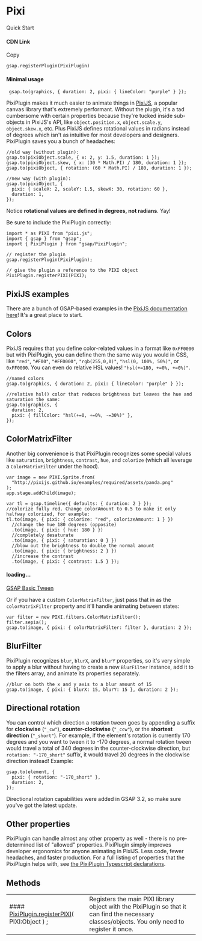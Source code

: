 # Pixi

Quick Start

#### CDN Link

Copy

```
gsap.registerPlugin(PixiPlugin) 
```

#### Minimal usage

```
 gsap.to(graphics, { duration: 2, pixi: { lineColor: "purple" } });
```

PixiPlugin makes it much easier to animate things in [PixiJS](//www.pixijs.com/), a popular canvas library that's extremely performant. Without the plugin, it's a tad cumbersome with certain properties because they're tucked inside sub-objects in PixiJS's API, like `object.position.x`, `object.scale.y`, `object.skew.x`, etc. Plus PixiJS defines rotational values in radians instead of degrees which isn't as intuitive for most developers and designers. PixiPlugin saves you a bunch of headaches:

```
//old way (without plugin):
gsap.to(pixiObject.scale, { x: 2, y: 1.5, duration: 1 });
gsap.to(pixiObject.skew, { x: (30 * Math.PI) / 180, duration: 1 });
gsap.to(pixiObject, { rotation: (60 * Math.PI) / 180, duration: 1 });

//new way (with plugin):
gsap.to(pixiObject, {
  pixi: { scaleX: 2, scaleY: 1.5, skewX: 30, rotation: 60 },
  duration: 1,
});
```

Notice **rotational values are defined in degrees, not radians**. Yay!

Be sure to include the PixiPlugin correctly:

```
import * as PIXI from "pixi.js";
import { gsap } from "gsap";
import { PixiPlugin } from "gsap/PixiPlugin";

// register the plugin
gsap.registerPlugin(PixiPlugin);

// give the plugin a reference to the PIXI object
PixiPlugin.registerPIXI(PIXI);
```

## PixiJS examples[​](#pixijs-examples "Direct link to PixiJS examples")

There are a bunch of GSAP-based examples in the [PixiJS documentation here](https://pixijs.io/examples/#/gsap3-interaction/gsap3-basic.js)! It's a great place to start.

## Colors[​](#colors "Direct link to Colors")

PixiJS requires that you define color-related values in a format like `0xFF0000` but with PixiPlugin, you can define them the same way you would in CSS, like `"red"`, `"#F00"`, `"#FF0000"`, `"rgb(255,0,0)"`, `"hsl(0, 100%, 50%)"`, or `0xFF0000`. You can even do relative HSL values! `"hsl(+=180, +=0%, +=0%)"`.

```
//named colors
gsap.to(graphics, { duration: 2, pixi: { lineColor: "purple" } });

//relative hsl() color that reduces brightness but leaves the hue and saturation the same:
gsap.to(graphics, {
  duration: 2,
  pixi: { fillColor: "hsl(+=0, +=0%, -=30%)" },
});
```

## ColorMatrixFilter[​](#colormatrixfilter "Direct link to ColorMatrixFilter")

Another big convenience is that PixiPlugin recognizes some special values like `saturation`, `brightness`, `contrast`, `hue`, and `colorize` (which all leverage a `ColorMatrixFilter` under the hood).

```
var image = new PIXI.Sprite.from(
  "http://pixijs.github.io/examples/required/assets/panda.png"
);
app.stage.addChild(image);

var tl = gsap.timeline({ defaults: { duration: 2 } });
//colorize fully red. Change colorAmount to 0.5 to make it only halfway colorized, for example:
tl.to(image, { pixi: { colorize: "red", colorizeAmount: 1 } })
  //change the hue 180 degrees (opposite)
  .to(image, { pixi: { hue: 180 } })
  //completely desaturate
  .to(image, { pixi: { saturation: 0 } })
  //blow out the brightness to double the normal amount
  .to(image, { pixi: { brightness: 2 } })
  //increase the contrast
  .to(image, { pixi: { contrast: 1.5 } });
```

#### loading...

[GSAP Basic Tween](https://codepen.io/GreenSock/embed/e1f256723ce102d6b9a776fa7f6da9f4?default-tab=result\&theme-id=41164)

Or if you have a custom `ColorMatrixFilter`, just pass that in as the `colorMatrixFilter` property and it'll handle animating between states:

```
var filter = new PIXI.filters.ColorMatrixFilter();
filter.sepia();
gsap.to(image, { pixi: { colorMatrixFilter: filter }, duration: 2 });
```

## BlurFilter[​](#blurfilter "Direct link to BlurFilter")

PixiPlugin recognizes `blur`, `blurX`, and `blurY` properties, so it's very simple to apply a blur without having to create a new `BlurFilter` instance, add it to the filters array, and animate its properties separately.

```
//blur on both the x and y axis to a blur amount of 15
gsap.to(image, { pixi: { blurX: 15, blurY: 15 }, duration: 2 });
```

## Directional rotation[​](#directional-rotation "Direct link to Directional rotation")

You can control which direction a rotation tween goes by appending a suffix for **clockwise** (`"_cw"`), **counter-clockwise** (`"_ccw"`), or the **shortest direction** (`"_short"`). For example, if the element's rotation is currently 170 degrees and you want to tween it to -170 degrees, a normal rotation tween would travel a total of 340 degrees in the counter-clockwise direction, but `rotation: "-170_short"` suffix, it would travel 20 degrees in the clockwise direction instead! Example:

```
gsap.to(element, {
  pixi: { rotation: "-170_short" },
  duration: 2,
});
```

Directional rotation capabilities were added in GSAP 3.2, so make sure you've got the latest update.

## Other properties[​](#other-properties "Direct link to Other properties")

PixiPlugin can handle almost any other property as well - there is no pre-determined list of "allowed" properties. PixiPlugin simply improves developer ergonomics for anyone animating in PixiJS. Less code, fewer headaches, and faster production. For a full listing of properties that the PixiPlugin helps with, see [the PixiPlugin Typescript declarations](https://github.com/greensock/GSAP/blob/master/types/pixi-plugin.d.ts).

## **Methods**[​](#methods "Direct link to methods")

|                                                                                                         |                                                                                                                                                  |
| ------------------------------------------------------------------------------------------------------- | ------------------------------------------------------------------------------------------------------------------------------------------------ |
| #### [PixiPlugin.registerPIXI](/docs/v3/Plugins/PixiPlugin/static.registerPIXI\(\).md)( PIXI:Object ) ; | Registers the main PIXI library object with the PixiPlugin so that it can find the necessary classes/objects. You only need to register it once. |
